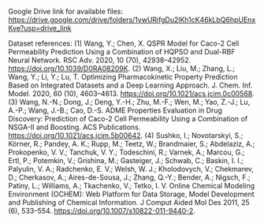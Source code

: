 Google Drive link for available files: https://drive.google.com/drive/folders/1ywURifgDu2lKh1cK46kLbQ6hpUEnxKve?usp=drive_link

Dataset references:
(1)	Wang, Y.; Chen, X. QSPR Model for Caco-2 Cell Permeability Prediction Using a Combination of HQPSO and Dual-RBF Neural Network. RSC Adv. 2020, 10 (70), 42938–42952. https://doi.org/10.1039/D0RA08209K.
(2)	Wang, X.; Liu, M.; Zhang, L.; Wang, Y.; Li, Y.; Lu, T. Optimizing Pharmacokinetic Property Prediction Based on Integrated Datasets and a Deep Learning Approach. J. Chem. Inf. Model. 2020, 60 (10), 4603–4613. https://doi.org/10.1021/acs.jcim.0c00568.
(3)	Wang, N.-N.; Dong, J.; Deng, Y.-H.; Zhu, M.-F.; Wen, M.; Yao, Z.-J.; Lu, A.-P.; Wang, J.-B.; Cao, D.-S. ADME Properties Evaluation in Drug Discovery: Prediction of Caco-2 Cell Permeability Using a Combination of NSGA-II and Boosting. ACS Publications. https://doi.org/10.1021/acs.jcim.5b00642.
(4)	Sushko, I.; Novotarskyi, S.; Körner, R.; Pandey, A. K.; Rupp, M.; Teetz, W.; Brandmaier, S.; Abdelaziz, A.; Prokopenko, V. V.; Tanchuk, V. Y.; Todeschini, R.; Varnek, A.; Marcou, G.; Ertl, P.; Potemkin, V.; Grishina, M.; Gasteiger, J.; Schwab, C.; Baskin, I. I.; Palyulin, V. A.; Radchenko, E. V.; Welsh, W. J.; Kholodovych, V.; Chekmarev, D.; Cherkasov, A.; Aires-de-Sousa, J.; Zhang, Q.-Y.; Bender, A.; Nigsch, F.; Patiny, L.; Williams, A.; Tkachenko, V.; Tetko, I. V. Online Chemical Modeling Environment (OCHEM): Web Platform for Data Storage, Model Development and Publishing of Chemical Information. J Comput Aided Mol Des 2011, 25 (6), 533–554. https://doi.org/10.1007/s10822-011-9440-2.
